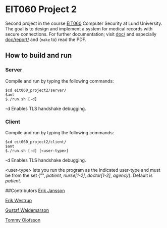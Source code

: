 # EIT060 Project 2
Second project in the course [EIT060](http://www.eit.lth.se/index.php?id=241&ciuid=508) Computer Security at Lund University. The goal is to design and implement a system for medical records with secure connections. For further documentation; visit [doc/](https://github.com/erikw/eit060_project2/tree/master/doc) and especially [doc/report/](https://github.com/erikw/eit060_project2/tree/master/doc/report) and (`make` to) read the PDF.

## How to build and run
### Server
Compile and run by typing the following commands:

	$cd eit060_project2/server/
	$ant
	$./run.sh [-d]

-d Enables TLS handshake debugging.

### Client
Compile and run by typing the following commands:

	$cd eit060_project2/client/
	$ant
	$./run.sh [-d] [<user-type>]

-d Enables TLS handshake debugging.

\<user-type\> lets you run the program as the indicated user-type and must be from the set {"", *patient*, *nurse[1-2]*, *doctor[1-2]*, *agency*}. Default is *patient*. 

##Contributors
[Erik Jansson](https://github.com/Meldanya)

[Erik Westrup](https://github.com/erikw)

[Gustaf Waldemarson](https://github.com/xaldew)

[Tommy Olofsson](https://github.com/tommyolofsson)
